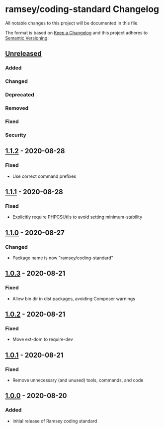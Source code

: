 # ramsey/coding-standard Changelog

All notable changes to this project will be documented in this file.

The format is based on [Keep a Changelog](http://keepachangelog.com/en/1.0.0/)
and this project adheres to [Semantic Versioning](http://semver.org/spec/v2.0.0.html).


## [Unreleased]

### Added

### Changed

### Deprecated

### Removed

### Fixed

### Security


## [1.1.2] - 2020-08-28

### Fixed

* Use correct command prefixes


## [1.1.1] - 2020-08-28

### Fixed

* Explicitly require [PHPCSUtils](https://github.com/PHPCSStandards/PHPCSUtils)
  to avoid setting minimum-stability


## [1.1.0] - 2020-08-27

### Changed

* Package name is now "ramsey/coding-standard"


## [1.0.3] - 2020-08-21

### Fixed

* Allow bin dir in dist packages, avoiding Composer warnings


## [1.0.2] - 2020-08-21

### Fixed

* Move ext-dom to require-dev


## [1.0.1] - 2020-08-21

### Fixed

* Remove unnecessary (and unused) tools, commands, and code


## [1.0.0] - 2020-08-20

### Added

* Initial release of Ramsey coding standard


[Unreleased]: https://github.com/ramsey/coding-standard/compare/1.1.2...HEAD
[1.1.2]: https://github.com/ramsey/coding-standard/compare/1.1.1...1.1.2
[1.1.1]: https://github.com/ramsey/coding-standard/compare/1.1.0...1.1.1
[1.1.0]: https://github.com/ramsey/coding-standard/compare/1.0.3...1.1.0
[1.0.3]: https://github.com/ramsey/coding-standard/compare/1.0.2...1.0.3
[1.0.2]: https://github.com/ramsey/coding-standard/compare/1.0.1...1.0.2
[1.0.1]: https://github.com/ramsey/coding-standard/compare/1.0.0...1.0.1
[1.0.0]: https://github.com/ramsey/coding-standard/commits/1.0.0
